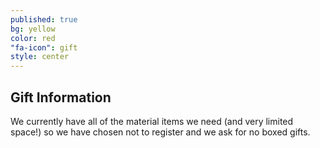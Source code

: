 ```yaml
---
published: true
bg: yellow
color: red
"fa-icon": gift
style: center
---
```




## Gift Information

We currently have all of the material items we need (and very limited space!) so we have chosen not to register and we ask for no boxed gifts.